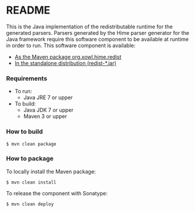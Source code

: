 # README #

This is the Java implementation of the redistributable runtime for the generated parsers.
Parsers generated by the Hime parser generator for the Java framework require this software component to be available at runtime in order to run.
This software component is available:

* [As the Maven package org.xowl.hime.redist](http://search.maven.org/#browse|-262283784)
* [In the standalone distribution (redist-*.jar)](https://bitbucket.org/laurentw/hime/downloads/)



### Requirements ###

* To run:
	* Java JRE 7 or upper
* To build:
	* Java JDK 7 or upper
	* Maven 3 or upper



### How to build ###

```
$ mvn clean package
```



### How to package ###

To locally install the Maven package:

```
$ mvn clean install
```

To release the component with Sonatype:

```
$ mvn clean deploy
```
